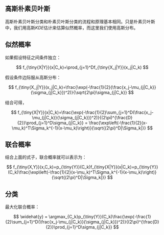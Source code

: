 ## 高斯朴素贝叶斯

高斯朴素贝叶斯分类和朴素贝叶斯分类的流程和原理基本相同。只是朴素贝叶斯中，我们用高斯$KDE$估计来估算似然概率，而这里我们使用高斯分布。

## 似然概率

如果假设特征之间条件独立：

$$
f_{\tiny{X|Y}}(x|C_k)=\prod_{j=1}^Df_{\tiny{X_j|Y}}(x_j|C_k)
$$

假设条件边际服从高斯分布：

$$
f_{\tiny{X_j|Y}}(x_j|C_k)=\frac{\exp(-\frac{1}{2}(\frac{x_j-\mu_{j|C_k}}{\sigma_{j|C_k}})^2)}{\sqrt{2\pi}\sigma_{j|C_k}}
$$

结合可得，

$$
f_{\tiny{X|Y}}(x|C_k)=\frac{\exp(-\frac{1}{2}\sum_{j=1}^D(\frac{x_j-\mu_{j|C_k}}{\sigma_{j|C_k}})^2)}{(2\pi)^{\frac{D}{2}}\prod_{j=1}^D\sigma_{j|C_k}}
= \frac{\exp\left(-\frac{1}{2}(x-\mu_k)^T\Sigma_k^{-1}(x-\mu_k)\right)}{\sqrt{(2\pi)^D|\Sigma_k|}}
$$

## 联合概率

结合上面的式子，联合概率就可以表示为：

$$
f_{\tiny{X,Y}}(x,C_k)=p_{\tiny{Y}}(C_k)f_{\tiny{X|Y}}(x|C_k)=p_{\tiny{Y}}(C_k)\frac{\exp\left(-\frac{1}{2}(x-\mu_k)^T\Sigma_k^{-1}(x-\mu_k)\right)}{\sqrt{(2\pi)^D|\Sigma_k|}}
$$

## 分类

最大化联合概率：

$$
\widehat{y} = \argmax_{C_k}p_{\tiny{Y}}(C_k)\frac{\exp(-\frac{1}{2}\sum_{j=1}^D(\frac{x_j-\mu_{j|C_k}}{\sigma_{j|C_k}})^2)}{(2\pi)^{\frac{D}{2}}\prod_{j=1}^D\sigma_{j|C_k}}
$$

